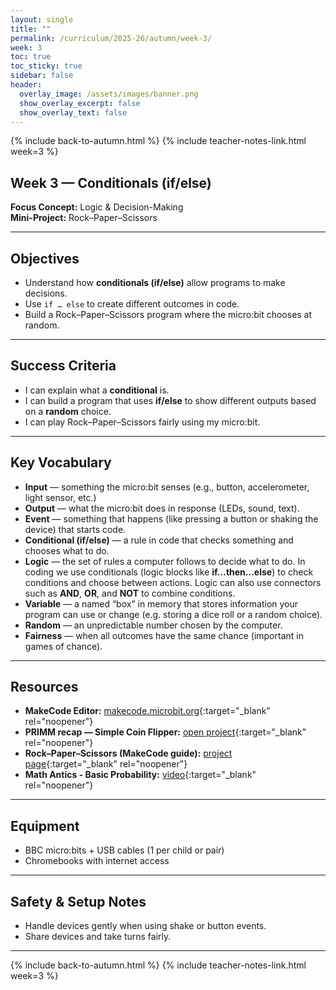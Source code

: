 ```yaml
---
layout: single
title: ""
permalink: /curriculum/2025-26/autumn/week-3/
week: 3
toc: true
toc_sticky: true
sidebar: false
header:
  overlay_image: /assets/images/banner.png
  show_overlay_excerpt: false
  show_overlay_text: false
---
```


{% include back-to-autumn.html %}
{% include teacher-notes-link.html week=3 %}

## Week 3 — Conditionals (if/else)

**Focus Concept:** Logic & Decision-Making  
**Mini-Project:** Rock–Paper–Scissors  

---

## Objectives
- Understand how **conditionals (if/else)** allow programs to make decisions.  
- Use `if … else` to create different outcomes in code.  
- Build a Rock–Paper–Scissors program where the micro:bit chooses at random.

---

## Success Criteria
- I can explain what a **conditional** is.  
- I can build a program that uses **if/else** to show different outputs based on a **random** choice.  
- I can play Rock–Paper–Scissors fairly using my micro:bit.

---

## Key Vocabulary

- **Input** — something the micro:bit senses (e.g., button, accelerometer, light sensor, etc.) 
- **Output** — what the micro:bit does in response (LEDs, sound, text).  
- **Event** — something that happens (like pressing a button or shaking the device) that starts code.  
- **Conditional (if/else)** — a rule in code that checks something and chooses what to do.  
- **Logic** — the set of rules a computer follows to decide what to do. In coding we use conditionals (logic blocks like **if…then…else**) to check conditions and choose between actions. Logic can also use connectors such as **AND**, **OR**, and **NOT** to combine conditions.  
- **Variable** — a named “box” in memory that stores information your program can use or change (e.g. storing a dice roll or a random choice).  
- **Random** — an unpredictable number chosen by the computer.  
- **Fairness** — when all outcomes have the same chance (important in games of chance).

---

## Resources
- **MakeCode Editor:** [makecode.microbit.org](https://makecode.microbit.org){:target="_blank" rel="noopener"}  
- **PRIMM recap — Simple Coin Flipper:** [open project](https://makecode.microbit.org/S48819-26737-74641-22192){:target="_blank" rel="noopener"}  
- **Rock–Paper–Scissors (MakeCode guide):** [project page](https://makecode.microbit.org/projects/rock-paper-scissors-v2){:target="_blank" rel="noopener"}
- **Math Antics - Basic Probability:** [video](https://youtu.be/KzfWUEJjG18?si=aZ-dMP3lBnx2qhnn){:target="_blank" rel="noopener"}


---

## Equipment
- BBC micro:bits + USB cables (1 per child or pair)  
- Chromebooks with internet access

---

## Safety & Setup Notes
- Handle devices gently when using shake or button events.  
- Share devices and take turns fairly.

---

{% include back-to-autumn.html %}
{% include teacher-notes-link.html week=3 %}
